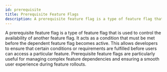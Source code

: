 ```yaml
---
id: prerequisite
title: Prerequisite Feature Flags
description: A prerequisite feature flag is a type of feature flag that is used to control the availability of another feature flag.
---
```


A prerequisite feature flag is a type of feature flag that is used to control the availability of another feature flag. It acts as a condition that must be met before the dependent feature flag becomes active. This allows developers to ensure that certain conditions or requirements are fulfilled before users can access a particular feature. Prerequisite feature flags are particularly useful for managing complex feature dependencies and ensuring a smooth user experience during feature rollouts.